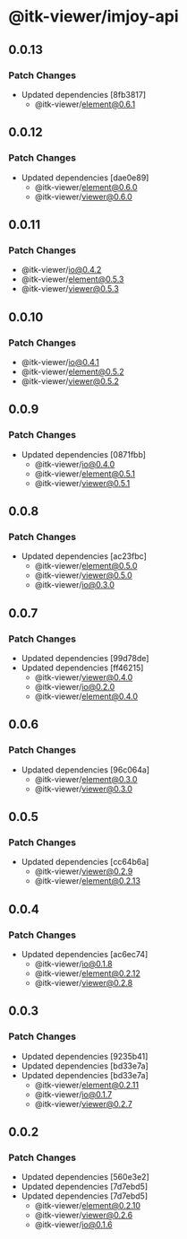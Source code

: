 # @itk-viewer/imjoy-api

## 0.0.13

### Patch Changes

- Updated dependencies [8fb3817]
  - @itk-viewer/element@0.6.1

## 0.0.12

### Patch Changes

- Updated dependencies [dae0e89]
  - @itk-viewer/element@0.6.0
  - @itk-viewer/viewer@0.6.0

## 0.0.11

### Patch Changes

- @itk-viewer/io@0.4.2
- @itk-viewer/element@0.5.3
- @itk-viewer/viewer@0.5.3

## 0.0.10

### Patch Changes

- @itk-viewer/io@0.4.1
- @itk-viewer/element@0.5.2
- @itk-viewer/viewer@0.5.2

## 0.0.9

### Patch Changes

- Updated dependencies [0871fbb]
  - @itk-viewer/io@0.4.0
  - @itk-viewer/element@0.5.1
  - @itk-viewer/viewer@0.5.1

## 0.0.8

### Patch Changes

- Updated dependencies [ac23fbc]
  - @itk-viewer/element@0.5.0
  - @itk-viewer/viewer@0.5.0
  - @itk-viewer/io@0.3.0

## 0.0.7

### Patch Changes

- Updated dependencies [99d78de]
- Updated dependencies [ff46215]
  - @itk-viewer/viewer@0.4.0
  - @itk-viewer/io@0.2.0
  - @itk-viewer/element@0.4.0

## 0.0.6

### Patch Changes

- Updated dependencies [96c064a]
  - @itk-viewer/element@0.3.0
  - @itk-viewer/viewer@0.3.0

## 0.0.5

### Patch Changes

- Updated dependencies [cc64b6a]
  - @itk-viewer/viewer@0.2.9
  - @itk-viewer/element@0.2.13

## 0.0.4

### Patch Changes

- Updated dependencies [ac6ec74]
  - @itk-viewer/io@0.1.8
  - @itk-viewer/element@0.2.12
  - @itk-viewer/viewer@0.2.8

## 0.0.3

### Patch Changes

- Updated dependencies [9235b41]
- Updated dependencies [bd33e7a]
- Updated dependencies [bd33e7a]
  - @itk-viewer/element@0.2.11
  - @itk-viewer/io@0.1.7
  - @itk-viewer/viewer@0.2.7

## 0.0.2

### Patch Changes

- Updated dependencies [560e3e2]
- Updated dependencies [7d7ebd5]
- Updated dependencies [7d7ebd5]
  - @itk-viewer/element@0.2.10
  - @itk-viewer/viewer@0.2.6
  - @itk-viewer/io@0.1.6
